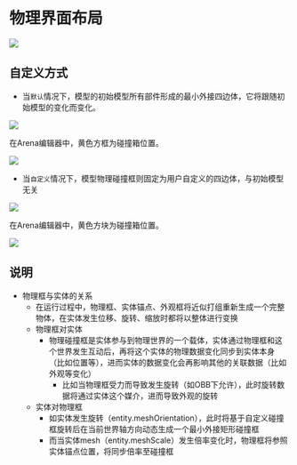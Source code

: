 # 物理界面布局

![](/QQ20241209-190053.png)

## 自定义方式

- 当`默认`情况下，模型的初始模型所有部件形成的最小外接四边体，它将跟随初始模型的变化而变化。

![](/QQ20241209-190752.png)

在Arena编辑器中，黄色方框为碰撞箱位置。

![](/QQ20241210-193449.png)

- 当`自定义`情况下，模型物理碰撞框则固定为用户自定义的四边体，与初始模型无关

![](/QQ20241209-191201.png)

在Arena编辑器中，黄色方块为碰撞箱位置。

![](/QQ20241210-194055.png)

## 说明

- 物理框与实体的关系
  - 在运行过程中，物理框、实体锚点、外观框将近似打组重新生成一个完整物体，在实体发生位移、旋转、缩放时都将以整体进行变换
  - 物理框对实体
    - 物理碰撞框是实体参与到物理世界的一个载体，实体通过物理框和这个世界发生互动后，再将这个实体的物理数据变化同步到实体本身（比如位置等），进而实体的数据变化会再影响其他的关联数据（比如外观等变化）
      - 比如当物理框受力而导致发生旋转（如OBB下允许），此时旋转数据将通过实体这个媒介，进而导致外观的旋转
  - 实体对物理框
    - 如实体发生旋转（entity.meshOrientation），此时将基于自定义碰撞框旋转后在当前世界轴方向动态生成一个最小外接矩形碰撞框
    - 而当实体mesh（entity.meshScale）发生倍率变化时，物理框将参照实体锚点位置，将同步倍率至碰撞框